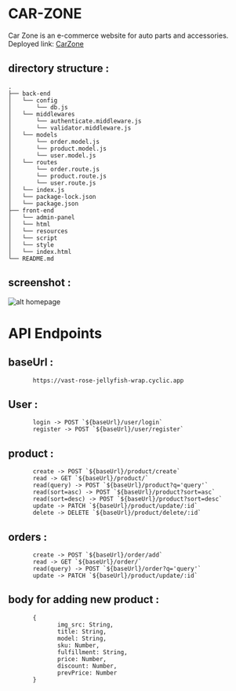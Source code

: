 # CAR-ZONE
Car Zone is an e-commerce website for auto parts and accessories.
Deployed link: [CarZone](https://project-car-zone.netlify.app/)

## directory structure :
```
.
├── back-end
│   └── config
│       └── db.js
│   └── middlewares
│       └── authenticate.middleware.js
│       └── validator.middleware.js
│   └── models
│       └── order.model.js
│       └── product.model.js
│       └── user.model.js
│   └── routes
│       └── order.route.js
│       └── product.route.js
│       └── user.route.js
│   └── index.js
│   └── package-lock.json
│   └── package.json
├── front-end
│   └── admin-panel
│   └── html
│   └── resources
│   └── script
│   └── style
│   └── index.html
└── README.md
```

## screenshot :
![alt homepage](https://i.imgur.com/wBGStuv.png)

# API Endpoints
## baseUrl :
```
       https://vast-rose-jellyfish-wrap.cyclic.app
```

## User :
```
       login -> POST `${baseUrl}/user/login`
       register -> POST `${baseUrl}/user/register`
```

## product :
```
       create -> POST `${baseUrl}/product/create`
       read -> GET `${baseUrl}/product/`
       read(query) -> POST `${baseUrl}/product?q='query'`
       read(sort=asc) -> POST `${baseUrl}/product?sort=asc`
       read(sort=desc) -> POST `${baseUrl}/product?sort=desc`
       update -> PATCH `${baseUrl}/product/update/:id`
       delete -> DELETE `${baseUrl}/product/delete/:id`
```

## orders :
```
       create -> POST `${baseUrl}/order/add`
       read -> GET `${baseUrl}/order/`
       read(query) -> POST `${baseUrl}/order?q='query'`
       update -> PATCH `${baseUrl}/product/update/:id`
```

## body for adding new product :
```
       {
              img_src: String,
              title: String,
              model: String,
              sku: Number,
              fulfillment: String,
              price: Number,
              discount: Number,
              prevPrice: Number
       }
```
